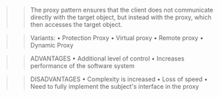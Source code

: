 

>> The proxy pattern ensures that the client does not communicate directly with the target object, 
but instead with the proxy, which then accesses the target object.


>> Variants:
    • Protection Proxy
    • Virtual proxy
    • Remote proxy
    • Dynamic Proxy

>> ADVANTAGES
    • Additional level of control
    • Increases performance of the software system

>> DISADVANTAGES
    • Complexity is increased
    • Loss of speed
    • Need to fully implement the subject's interface in the proxy